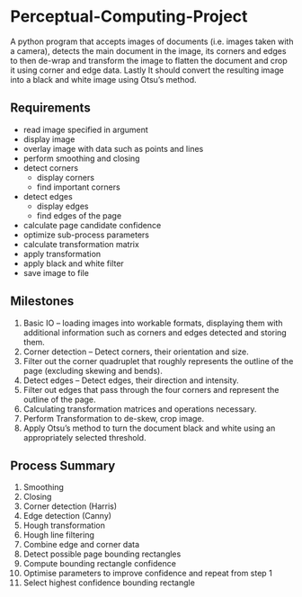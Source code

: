 # Perceptual-Computing-Project

A python program that accepts images of documents (i.e. images taken with a camera), detects the main document in the image, its corners and edges to then de-wrap and transform the image to flatten the document and crop it using corner and edge data. Lastly It should convert the resulting image into a black and white image using Otsu’s method.

## Requirements
- read image specified in argument
- display image
- overlay image with data such as points and lines
- perform smoothing and closing
- detect corners
  - display corners
  - find important corners
- detect edges
  - display edges
  - find edges of the page
- calculate page candidate confidence
- optimize sub-process parameters
- calculate transformation matrix
- apply transformation
- apply black and white filter
- save image to file

## Milestones
1. Basic IO – loading images into workable formats, displaying them with additional information such as corners and edges detected and storing them.
2. Corner detection – Detect corners, their orientation and size.
3. Filter out the corner quadruplet that roughly represents the outline of the page (excluding skewing and bends).
4. Detect edges – Detect edges, their direction and intensity.
5. Filter out edges that pass through the four corners and represent the outline of the page.
6. Calculating transformation matrices and operations necessary.
7. Perform Transformation to de-skew, crop image.
8. Apply Otsu’s method to turn the document black and white using an appropriately selected threshold.

## Process Summary
1. Smoothing
2. Closing
3. Corner detection (Harris)
4. Edge detection (Canny)
5. Hough transformation
6. Hough line filtering
7. Combine edge and corner data
8. Detect possible page bounding rectangles
9. Compute bounding rectangle confidence
10. Optimise parameters to improve confidence and repeat from step 1
11. Select highest confidence bounding rectangle